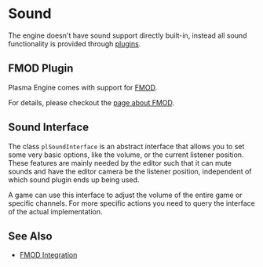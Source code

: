 # Sound

The engine doesn't have sound support directly built-in, instead all sound functionality is provided through [plugins](../custom-code/cpp/engine-plugins.md).

## FMOD Plugin

Plasma Engine comes with support for [FMOD](https://www.fmod.com/).

For details, please checkout the [page about FMOD](fmod-overview.md).

## Sound Interface

The class `plSoundInterface` is an abstract interface that allows you to set some very basic options, like the volume, or the current listener position. These features are mainly needed by the editor such that it can mute sounds and have the editor camera be the listener position, independent of which sound plugin ends up being used.

A game can use this interface to adjust the volume of the entire game or specific channels. For more specific actions you need to query the interface of the actual implementation.

## See Also

* [FMOD Integration](fmod-overview.md)
